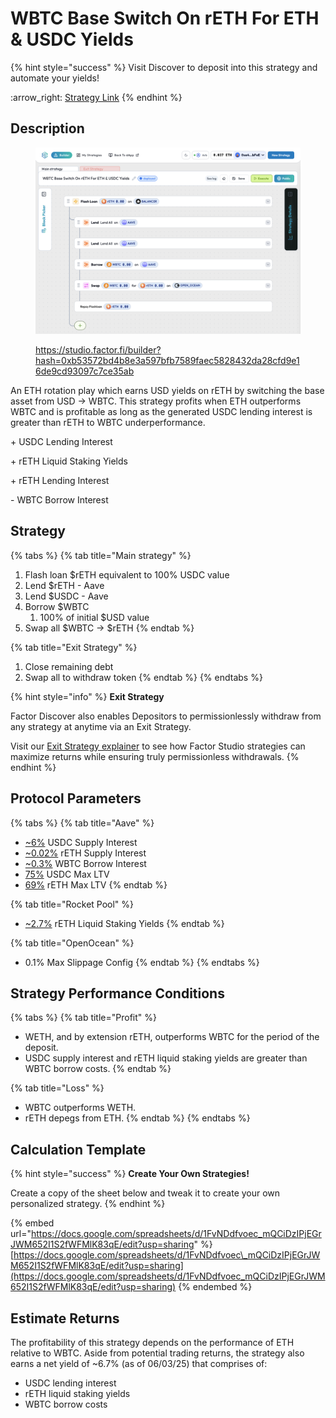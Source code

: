 # WBTC Base Switch On rETH For ETH & USDC Yields

{% hint style="success" %}
Visit Discover to deposit into this strategy and automate your yields!

:arrow\_right: [Strategy Link](https://pro.factor.fi/strategies/0x1D45B72F007cacB78333AB2aC10128562CabC44c)
{% endhint %}

## Description

<figure><img src="../../../.gitbook/assets/image (4).png" alt=""><figcaption><p><a href="https://studio.factor.fi/builder?hash=0xb53572bd4b8e3a597bfb7589faec5828432da28cfd9e16de9cd93097c7ce35ab">https://studio.factor.fi/builder?hash=0xb53572bd4b8e3a597bfb7589faec5828432da28cfd9e16de9cd93097c7ce35ab</a></p></figcaption></figure>

An ETH rotation play which earns USD yields on rETH by switching the base asset from USD → WBTC. This strategy profits when ETH outperforms WBTC and is profitable as long as the generated USDC lending interest is greater than rETH to WBTC underperformance.

\+ USDC Lending Interest

\+ rETH Liquid Staking Yields

\+ rETH Lending Interest

\- WBTC Borrow Interest

## Strategy

{% tabs %}
{% tab title="Main strategy" %}
1. Flash loan $rETH equivalent to 100% USDC value
2. Lend $rETH - Aave
3. Lend $USDC - Aave
4. Borrow $WBTC
   1. 100% of initial $USD value
5. Swap all $WBTC → $rETH
{% endtab %}

{% tab title="Exit Strategy" %}
1. Close remaining debt
2. Swap all to withdraw token
{% endtab %}
{% endtabs %}

{% hint style="info" %}
**Exit Strategy**

Factor Discover also enables Depositors to permissionlessly withdraw from any strategy at anytime via an Exit Strategy.

Visit our [Exit Strategy explainer](../../../factor-studio/studio-pro/exit-strategy.md) to see how Factor Studio strategies can maximize returns while ensuring truly permissionless withdrawals.
{% endhint %}

## Protocol Parameters

{% tabs %}
{% tab title="Aave" %}
* [\~6%](https://app.aave.com/reserve-overview/?underlyingAsset=0xaf88d065e77c8cc2239327c5edb3a432268e5831\&marketName=proto_arbitrum_v3) USDC Supply Interest
* [\~0.02%](https://app.aave.com/reserve-overview/?underlyingAsset=0xec70dcb4a1efa46b8f2d97c310c9c4790ba5ffa8\&marketName=proto_arbitrum_v3) rETH Supply Interest
* [\~0.3%](https://app.aave.com/reserve-overview/?underlyingAsset=0x2f2a2543b76a4166549f7aab2e75bef0aefc5b0f\&marketName=proto_arbitrum_v3) WBTC Borrow Interest
* [75%](https://app.aave.com/reserve-overview/?underlyingAsset=0xaf88d065e77c8cc2239327c5edb3a432268e5831\&marketName=proto_arbitrum_v3) USDC Max LTV
* [69%](https://app.aave.com/reserve-overview/?underlyingAsset=0xec70dcb4a1efa46b8f2d97c310c9c4790ba5ffa8\&marketName=proto_arbitrum_v3) rETH Max LTV
{% endtab %}

{% tab title="Rocket Pool" %}
* [\~2.7%](https://rocketpool.net/) rETH Liquid Staking Yields
{% endtab %}

{% tab title="OpenOcean" %}
* 0.1% Max Slippage Config
{% endtab %}
{% endtabs %}

## Strategy Performance Conditions

{% tabs %}
{% tab title="Profit" %}
* WETH, and by extension rETH, outperforms WBTC for the period of the deposit.
* USDC supply interest and rETH liquid staking yields are greater than WBTC borrow costs.
{% endtab %}

{% tab title="Loss" %}
* WBTC outperforms WETH.
* rETH depegs from ETH.
{% endtab %}
{% endtabs %}

## Calculation Template

{% hint style="success" %}
**Create Your Own Strategies!**

Create a copy of the sheet below and tweak it to create your own personalized strategy.
{% endhint %}

{% embed url="https://docs.google.com/spreadsheets/d/1FvNDdfvoec_mQCiDzIPjEGrJWM652I1S2fWFMlK83qE/edit?usp=sharing" %}
[https://docs.google.com/spreadsheets/d/1FvNDdfvoec\_mQCiDzIPjEGrJWM652I1S2fWFMlK83qE/edit?usp=sharing](https://docs.google.com/spreadsheets/d/1FvNDdfvoec_mQCiDzIPjEGrJWM652I1S2fWFMlK83qE/edit?usp=sharing)
{% endembed %}

## Estimate Returns

The profitability of this strategy depends on the performance of ETH relative to WBTC. Aside from potential trading returns, the strategy also earns a net yield of \~6.7% (as of 06/03/25) that comprises of:

* USDC lending interest
* rETH liquid staking yields
* WBTC borrow costs
